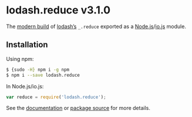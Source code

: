 # lodash.reduce v3.1.0

The [modern build](https://github.com/lodash/lodash/wiki/Build-Differences) of [lodash’s](https://lodash.com/) `_.reduce` exported as a [Node.js](http://nodejs.org/)/[io.js](https://iojs.org/) module.

## Installation

Using npm:

```bash
$ {sudo -H} npm i -g npm
$ npm i --save lodash.reduce
```

In Node.js/io.js:

```js
var reduce = require('lodash.reduce');
```

See the [documentation](https://lodash.com/docs#reduce) or [package source](https://github.com/lodash/lodash/blob/3.1.0-npm-packages/lodash.reduce) for more details.
